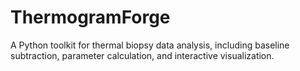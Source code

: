 # ThermogramForge
A Python toolkit for thermal biopsy data analysis, including baseline subtraction, parameter calculation, and interactive visualization.
